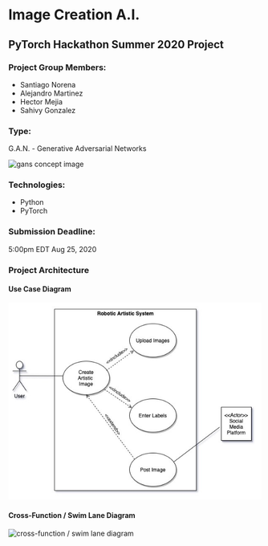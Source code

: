 # Image Creation A.I.
## PyTorch Hackathon Summer 2020 Project

### Project Group Members:
- Santiago Norena
- Alejandro Martinez
- Hector Mejia
- Sahivy Gonzalez

### Type:
G.A.N. - Generative Adversarial Networks

![gans concept image](gans_image.png)

### Technologies:
- Python
- PyTorch

### Submission Deadline:
5:00pm EDT Aug 25, 2020

### Project Architecture

#### Use Case Diagram

![use case diagram](UML-diagrams/UseCaseDiagram-PytorchHackaton-Jul20_20.jpg)

#### Cross-Function / Swim Lane Diagram

![cross-function / swim lane diagram]((UML-diagrams/Cross-funtional_SwimlaneDiagram-PyTorchHackathon-Jul20_20.jpg))

